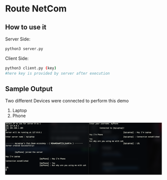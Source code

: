 # Route NetCom

## How to use it
Server Side:
```bash
python3 server.py
```
Client Side:
```bash
python3 client.py (key)
#here key is provided by server after execution
```

## Sample Output
Two different Devices were connected to perform this demo
1. Laptop 
2. Phone

![](output/Output.png)
